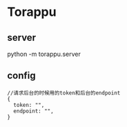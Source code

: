 # Torappu

## server

python -m torappu.server

## config

```json5
//请求后台的时候用的token和后台的endpoint
{
  token: "",
  endpoint: "",
}
```
